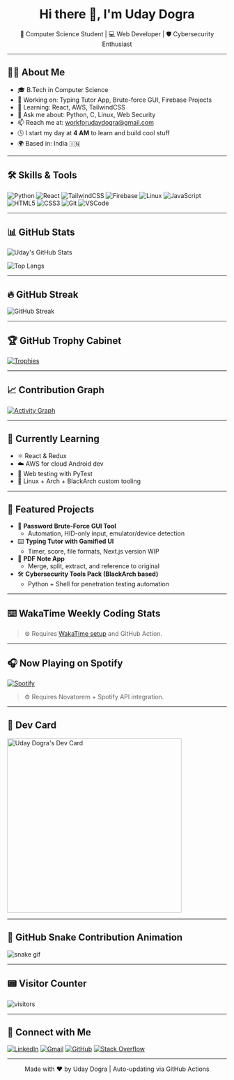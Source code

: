 <h1 align="center">Hi there 👋, I'm Uday Dogra</h1>

<p align="center">
  🚀 Computer Science Student | 💻 Web Developer | 🛡️ Cybersecurity Enthusiast  
</p>

---

## 👨‍💻 About Me

- 🎓 B.Tech in Computer Science  
- 🔭 Working on: Typing Tutor App, Brute-force GUI, Firebase Projects  
- 🌱 Learning: React, AWS, TailwindCSS  
- 💬 Ask me about: Python, C, Linux, Web Security  
- 📫 Reach me at: workforudaydogra@gmail.com  
- 🕓 I start my day at **4 AM** to learn and build cool stuff  
- 🌍 Based in: India 🇮🇳  

---

## 🛠️ Skills & Tools

![Python](https://img.shields.io/badge/-Python-3776AB?style=flat&logo=python&logoColor=white)
![React](https://img.shields.io/badge/-React-61DAFB?style=flat&logo=react&logoColor=black)
![TailwindCSS](https://img.shields.io/badge/-TailwindCSS-38B2AC?style=flat&logo=tailwind-css&logoColor=white)
![Firebase](https://img.shields.io/badge/-Firebase-FFCA28?style=flat&logo=firebase&logoColor=black)
![Linux](https://img.shields.io/badge/-Linux-FCC624?style=flat&logo=linux&logoColor=black)
![JavaScript](https://img.shields.io/badge/-JavaScript-F7DF1E?style=flat&logo=javascript&logoColor=black)
![HTML5](https://img.shields.io/badge/-HTML5-E34F26?style=flat&logo=html5&logoColor=white)
![CSS3](https://img.shields.io/badge/-CSS3-1572B6?style=flat&logo=css3&logoColor=white)
![Git](https://img.shields.io/badge/-Git-F05032?style=flat&logo=git&logoColor=white)
![VSCode](https://img.shields.io/badge/-VSCode-007ACC?style=flat&logo=visual-studio-code&logoColor=white)

---

## 📊 GitHub Stats

![Uday's GitHub Stats](https://github-readme-stats.vercel.app/api?username=udayydogra&show_icons=true&theme=radical)

![Top Langs](https://github-readme-stats.vercel.app/api/top-langs/?username=udayydogra&layout=compact&theme=radical)

---

## 🔥 GitHub Streak

![GitHub Streak](https://github-readme-streak-stats.herokuapp.com?user=udayydogra&theme=radical)

---

## 🏆 GitHub Trophy Cabinet

[![Trophies](https://github-profile-trophy.vercel.app/?username=udayydogra&theme=radical&column=7)](https://github.com/ryo-ma/github-profile-trophy)

---

## 📈 Contribution Graph

[![Activity Graph](https://github-readme-activity-graph.cyclic.app/graph?username=udayydogra&theme=dracula)](https://github.com/Ashutosh00710/github-readme-activity-graph)

---

## 🧠 Currently Learning

- ⚛️ React & Redux  
- ☁️ AWS for cloud Android dev  
- 🧪 Web testing with PyTest  
- 🐧 Linux + Arch + BlackArch custom tooling  

---

## 💼 Featured Projects

- 🔐 **Password Brute-Force GUI Tool**  
  - Automation, HID-only input, emulator/device detection  
- ⌨️ **Typing Tutor with Gamified UI**  
  - Timer, score, file formats, Next.js version WIP  
- 📖 **PDF Note App**  
  - Merge, split, extract, and reference to original  
- 🛠️ **Cybersecurity Tools Pack (BlackArch based)**  
  - Python + Shell for penetration testing automation  

---

## ⌨️ WakaTime Weekly Coding Stats

<!--START_SECTION:waka-->
<!--END_SECTION:waka-->

> ⚙️ Requires [WakaTime setup](https://wakatime.com) and GitHub Action.

---

## 🎧 Now Playing on Spotify

[![Spotify](https://novatorem-udayydogra.vercel.app/api/spotify)](https://open.spotify.com/user/your-user-id)

> ⚙️ Requires Novatorem + Spotify API integration.

---

## 🧩 Dev Card

<a href="https://app.daily.dev/udayydogra">
  <img src="https://api.daily.dev/devcards/your-devcard-id.svg" width="400" alt="Uday Dogra's Dev Card"/>
</a>

---

## 📅 GitHub Snake Contribution Animation

![snake gif](https://github.com/udayydogra/udayydogra/blob/output/github-contribution-grid-snake.svg)

---

## 📟 Visitor Counter

![visitors](https://visitor-badge.laobi.icu/badge?page_id=udayydogra)

---

## 🔗 Connect with Me

[![LinkedIn](https://img.shields.io/badge/-LinkedIn-blue?style=flat&logo=linkedin&logoColor=white)](https://linkedin.com/in/your-profile)
[![Gmail](https://img.shields.io/badge/-Gmail-red?style=flat&logo=gmail&logoColor=white)](mailto:udaydogra204@gmail.com)
[![GitHub](https://img.shields.io/badge/-GitHub-black?style=flat&logo=github&logoColor=white)](https://github.com/udayydogra)
[![Stack Overflow](https://img.shields.io/badge/-Stack%20Overflow-FE7A16?style=flat&logo=stackoverflow&logoColor=white)](https://stackoverflow.com/users/your-user-id)

---

<p align="center">Made with ❤️ by Uday Dogra | Auto-updating via GitHub Actions</p>
